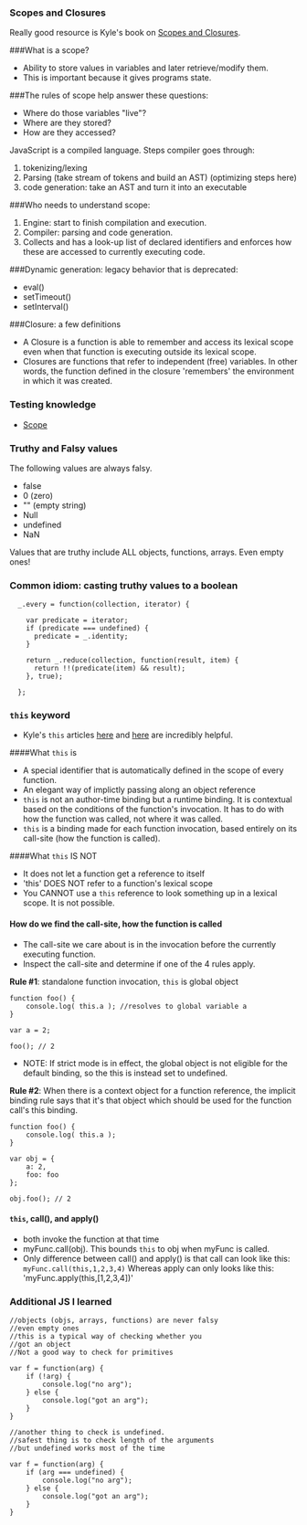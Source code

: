 ### Scopes and Closures

Really good resource is Kyle's book on [Scopes and Closures](https://github.com/getify/You-Dont-Know-JS/blob/master/scope%20&%20closures/README.md).

###What is a scope?

- Ability to store values in variables and later retrieve/modify them.
- This is important because it gives programs state.

###The rules of scope help answer these questions:

- Where do those variables "live"?
- Where are they stored?
- How are they accessed?

JavaScript is a compiled language. Steps compiler goes through:

1. tokenizing/lexing
2. Parsing (take stream of tokens and build an AST) (optimizing steps here)
3. code generation: take an AST and turn it into an executable

###Who needs to understand scope:

1. Engine: start to finish compilation and execution.
2. Compiler: parsing and code generation.
3. Collects and has a look-up list of declared identifiers and enforces how these are accessed to currently executing code.

###Dynamic generation: legacy behavior that is deprecated:

- eval()
- setTimeout()
- setInterval()

###Closure: a few definitions

- A Closure is a function is able to remember and access its lexical scope even when that function is executing outside its lexical scope.
- Closures are functions that refer to independent (free) variables. In other words, the function defined in the closure 'remembers' the environment in which it was created.

### Testing knowledge

- [Scope](http://madebyknight.com/javascript-scope/)

### Truthy and Falsy values

The following values are always falsy.

- false
- 0 (zero)
- "" (empty string)
- Null
- undefined
- NaN

Values that are truthy include ALL objects, functions, arrays. Even empty ones!

### Common idiom: casting truthy values to a boolean

```
  _.every = function(collection, iterator) {

    var predicate = iterator;
    if (predicate === undefined) {
      predicate = _.identity;
    }

    return _.reduce(collection, function(result, item) {
      return !!(predicate(item) && result);
    }, true);

  };
```

### `this` keyword

- Kyle's `this` articles [here](https://github.com/getify/You-Dont-Know-JS/blob/master/this%20&%20object%20prototypes/ch1.md) and [here](https://github.com/getify/You-Dont-Know-JS/blob/master/this%20&%20object%20prototypes/ch2.md) are incredibly helpful.

####What `this` is
- A special identifier that is automatically defined in the scope of every function.
- An elegant way of implictly passing along an object reference
- `this` is not an author-time binding but a runtime binding. It is contextual based on the conditions of the function's invocation. It has to do with how the function was called, not where it was called.
- `this` is a binding made for each function invocation, based entirely on its call-site (how the function is called).

####What `this` IS NOT

- It does not let a function get a reference to itself
- 'this' DOES NOT refer to a function's lexical scope
- You CANNOT use a `this` reference to look something up in a lexical scope. It is not possible.

#### How do we find the call-site, how the function is called

- The call-site we care about is in the invocation before the currently executing function.
- Inspect the call-site and determine if one of the 4 rules apply.


**Rule #1**: standalone function invocation, `this` is global object

```
function foo() {
    console.log( this.a ); //resolves to global variable a
}

var a = 2;

foo(); // 2
```

- NOTE: If strict mode is in effect, the global object is not eligible for the default binding, so the this is instead set to undefined.

**Rule #2**: When there is a context object for a function reference, the implicit binding rule says that it's that object which should be used for the function call's this binding.

```
function foo() {
    console.log( this.a );
}

var obj = {
    a: 2,
    foo: foo
};

obj.foo(); // 2
```

#### `this`, call(), and apply()

- both invoke the function at that time
- myFunc.call(obj). This bounds `this` to obj when myFunc is called.
- Only difference between call() and apply() is that call can look like this: 
  `myFunc.call(this,1,2,3,4)` 
  Whereas apply can only looks like this: 
  'myFunc.apply(this,[1,2,3,4])'

### Additional JS I learned

```
//objects (objs, arrays, functions) are never falsy
//even empty ones
//this is a typical way of checking whether you 
//got an object
//Not a good way to check for primitives

var f = function(arg) {
    if (!arg) {
        console.log("no arg");
    } else {
        console.log("got an arg");
    }
}
```

```
//another thing to check is undefined.
//safest thing is to check length of the arguments 
//but undefined works most of the time

var f = function(arg) {
    if (arg === undefined) {
        console.log("no arg");
    } else {
        console.log("got an arg");
    }
}
```
